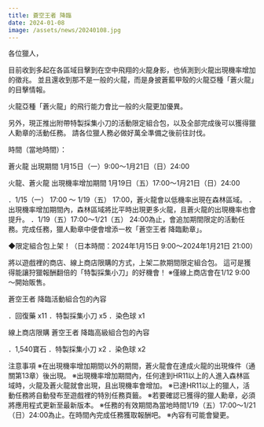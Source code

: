 ```yaml
---
title: 蒼空王者 降臨
date: 2024-01-08
image: /assets/news/20240108.jpg
---
```


各位獵人，

目前收到多起在各區域目擊到在空中飛翔的火龍身影，也偵測到火龍出現機率增加的徵兆。
並且還收到那不是一般的火龍，而是身披蒼藍甲殼的火龍亞種「蒼火龍」的目擊情報。

火龍亞種「蒼火龍」的飛行能力會比一般的火龍更加優異。

另外，現正推出附帶特製採集小刀的活動限定組合包，以及全部完成後可以獲得獵人勳章的活動任務。
請各位獵人務必做好萬全準備之後前往討伐。

時間（當地時間）：

蒼火龍 出現期間
1月15日（一）9:00～1月21日（日）24:00

火龍、蒼火龍 出現機率增加期間
1月19日（五）17:00～1月21日（日）24:00

．1/15（一） 17:00 〜 1/19（五） 17:00，蒼火龍會以低機率出現在森林區域。
．出現機率增加期間內，森林區域將比平時出現更多火龍，且蒼火龍的出現機率也會提升。
．1/19（五）17:00～1/21（五） 24:00為止，會追加期間限定的活動任務。完成任務，獵人勳章中便會增添一枚「蒼空王者 降臨勳章」。

◆限定組合包上架！（日本時間：2024年1月15日 9:00～2024年1月21日 21:00）

將以遊戲裡的商店、線上商店限購的方式，上架二款期間限定組合包。
這可是獲得能讓狩獵報酬翻倍的「特製採集小刀」的好機會！
※僅線上商店會在1/12 9:00～開始販售。

蒼空王者 降臨活動組合包的內容

．回復藥 x11
．特製採集小刀 x5
．染色球 x1

線上商店限購 蒼空王者 降臨高級組合包的內容

．1,540寶石
．特製採集小刀 x2
．染色球 x2

注意事項
※在出現機率增加期間以外的期間，蒼火龍會在達成火龍的出現條件（通關第13章）後出現。
※出現機率增加期間內，任何達到HR11以上的人進入森林區域時，火龍及蒼火龍就會出現，且出現機率會增加。
※已達HR11以上的獵人，活動任務將自動發布至遊戲裡的特別任務頁籤。
※若要確認已獲得的獵人勳章，必須將應用程式更新至最新版本。
※任務的有效期間為當地時間1/19（五）17:00～1/21（日）24:00為止。在時間內完成任務獲取報酬吧。
※內容有可能會變更。

